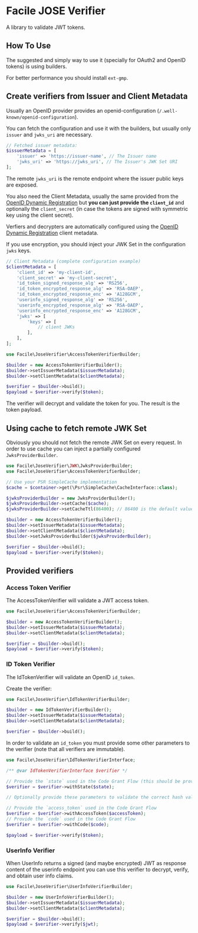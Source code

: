 # Facile JOSE Verifier

A library to validate JWT tokens.

## How To Use

The suggested and simply way to use it (specially for OAuth2 and OpenID tokens) is using builders.

For better performance you should install `ext-gmp`.

## Create verifiers from Issuer and Client Metadata

Usually an OpenID provider provides an openid-configuration (`/.well-known/openid-configuration`).

You can fetch the configuration and use it with the builders, but usually only `issuer` and `jwks_uri` are necessary.

```php
// Fetched issuer metadata:
$issuerMetadata = [
    'issuer' => 'https://issuer-name', // The Issuer name
    'jwks_uri' => 'https://jwks_uri', // The Issuer's JWK Set URI
];
```

The remote `jwks_uri` is the remote endpoint where the issuer public keys are exposed.

You also need the Client Metadata, usually the same provided from the [OpenID Dynamic Registration](https://openid.net/specs/openid-connect-registration-1_0.html#ClientMetadata)
but **you can just provide the `client_id`** and optionally the `client_secret` (in case the tokens are signed with symmetric key using the client secret).

Verfiers and decrypters are automatically configured using the [OpenID Dynamic Registration](https://openid.net/specs/openid-connect-registration-1_0.html#ClientMetadata)
client metadata.

If you use encryption, you should inject your JWK Set in the configuration `jwks` keys.

```php
// Client Metadata (complete configuration example)
$clientMetadata = [
    'client_id' => 'my-client-id',
    'client_secret' => 'my-client-secret',
    'id_token_signed_response_alg' => 'RS256',
    'id_token_encrypted_response_alg' => 'RSA-OAEP',
    'id_token_encrypted_response_enc' => 'A128GCM',
    'userinfo_signed_response_alg' => 'RS256',
    'userinfo_encrypted_response_alg' => 'RSA-OAEP',
    'userinfo_encrypted_response_enc' => 'A128GCM',
    'jwks' => [
        'keys' => [
            // client JWKs
        ],
    ],
];
```

```php
use Facile\JoseVerifier\AccessTokenVerifierBuilder;

$builder = new AccessTokenVerifierBuilder();
$builder->setIssuerMetadata($issuerMetadata);
$builder->setClientMetadata($clientMetadata);

$verifier = $builder->build();
$payload = $verifier->verify($token);
```

The verifier will decrypt and validate the token for you. The result is the token payload.

## Using cache to fetch remote JWK Set

Obviously you should not fetch the remote JWK Set on every request.
In order to use cache you can inject a partially configured 
`JwksProviderBuilder`.

```php
use Facile\JoseVerifier\JWK\JwksProviderBuilder;
use Facile\JoseVerifier\AccessTokenVerifierBuilder;

// Use your PSR SimpleCache implementation
$cache = $container->get(\Psr\SimpleCache\CacheInterface::class);

$jwksProviderBuilder = new JwksProviderBuilder();
$jwksProviderBuilder->setCache($cache);
$jwksProviderBuilder->setCacheTtl(86400); // 86400 is the default value

$builder = new AccessTokenVerifierBuilder();
$builder->setIssuerMetadata($issuerMetadata);
$builder->setClientMetadata($clientMetadata);
$builder->setJwksProviderBuilder($jwksProviderBuilder);

$verifier = $builder->build();
$payload = $verifier->verify($token);
```

## Provided verifiers

### Access Token Verifier

The AccessTokenVerifier will validate a JWT access token.

```php
use Facile\JoseVerifier\AccessTokenVerifierBuilder;

$builder = new AccessTokenVerifierBuilder();
$builder->setIssuerMetadata($issuerMetadata);
$builder->setClientMetadata($clientMetadata);

$verifier = $builder->build();
$payload = $verifier->verify($token);
```

### ID Token Verifier

The IdTokenVerifier will validate an OpenID `id_token`.

Create the verifier:

```php
use Facile\JoseVerifier\IdTokenVerifierBuilder;

$builder = new IdTokenVerifierBuilder();
$builder->setIssuerMetadata($issuerMetadata);
$builder->setClientMetadata($clientMetadata);

$verifier = $builder->build();
```

In order to validate an `id_token` you must provide some other parameters to the verifier 
(note that all verifiers are immutable).

```php
use Facile\JoseVerifier\IdTokenVerifierInterface;

/** @var IdTokenVerifierInterface $verifier */

// Provide the `state` used in the Code Grant Flow (this should be provided id the `id_token` contains the `s_hash` claim)
$verifier = $verifier->withState($state);

// Optionally provide these parameters to validate the correct hash values:

// Provide the `access_token` used in the Code Grant Flow
$verifier = $verifier->withAccessToken($accessToken);
// Provide the `code` used in the Code Grant Flow
$verifier = $verifier->withCode($code);

$payload = $verifier->verify($token);
``` 

### UserInfo Verifier

When UserInfo returns a signed (and maybe encrypted) JWT as response content of the userinfo endpoint you can use
this verifier to decrypt, verify, and obtain user info claims.

```php
use Facile\JoseVerifier\UserInfoVerifierBuilder;

$builder = new UserInfoVerifierBuilder();
$builder->setIssuerMetadata($issuerMetadata);
$builder->setClientMetadata($clientMetadata);

$verifier = $builder->build();
$payload = $verifier->verify($jwt);
```
